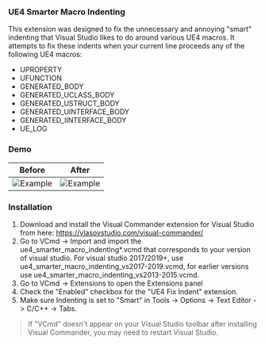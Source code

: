 ### UE4 Smarter Macro Indenting
This extension was designed to fix the unnecessary and annoying "smart" indenting that Visual Studio likes to do around various UE4 macros. It attempts to fix these indents when your current line proceeds any of the following UE4 macros:
* UPROPERTY
* UFUNCTION
* GENERATED_BODY
* GENERATED_UCLASS_BODY
* GENERATED_USTRUCT_BODY
* GENERATED_UINTERFACE_BODY
* GENERATED_IINTERFACE_BODY
* UE_LOG

### Demo
| Before | After |
| --- | --- |
| ![Example](resources/ue4_smarter_macro_indenting_off.gif "Normal Smart Indention in Visual Studio") | ![Example](resources/ue4_smarter_macro_indenting_on.gif "Extension enabled") |

### Installation

1. Download and install the Visual Commander extension for Visual Studio from here: https://vlasovstudio.com/visual-commander/
2. Go to VCmd -> Import and import the ue4_smarter_macro_indenting*.vcmd that corresponds to your version of visual studio.  For visual studio 2017/2019+, use ue4_smarter_macro_indenting_vs2017-2019.vcmd, for earlier versions use ue4_smarter_macro_indenting_vs2013-2015.vcmd.
3. Go to VCmd -> Extensions to open the Extensions panel
4. Check the "Enabled" checkbox for the "UE4 Fix Indent" extension.
5. Make sure Indenting is set to "Smart" in Tools -> Options -> Text Editor -> C/C++ -> Tabs.

> If "VCmd" doesn't appear on your Visual Studio toolbar after installing Visual Commander, you may need to restart Visual Studio.
